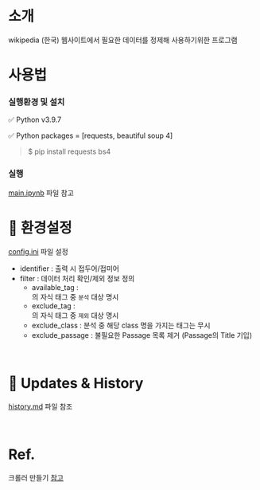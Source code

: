 # 소개

wikipedia (한국) 웹사이트에서 필요한 데이터를 정제해 사용하기위한 프로그램

# 사용법

### 실행환경 및 설치

:white_check_mark: Python v3.9.7 

:white_check_mark: Python packages = [requests, beautiful soup 4]

> $ pip install requests bs4

### 실행

[main.ipynb](./main.ipynb) 파일 참고

# :wrench:​ 환경설정

[config.ini](./config.ini) 파일 설정

- identifier : 출력 시 접두어/접미어
- filter : 데이터 처리 확인/제외 정보 정의
    - available_tag    : <div class="mw-parser-output">의 자식 태그 중 `분석` 대상 명시
    - exclude_tag      : <div class="mw-parser-output">의 자식 태그 중 `제외` 대상 명시
    - exclude_class    : 분석 중 해당 class 명을 가지는 태그는 무시
    - exclude_passage  : 불필요한 Passage 목록 제거 (Passage의 Title 기입)
    
<br>

# :bookmark: Updates & History

[history.md](./history.md) 파일 참조

<br>

# Ref.
크롤러 만들기 [참고](https://www.geeksforgeeks.org/web-scraping-from-wikipedia-using-python-a-complete-guide/)